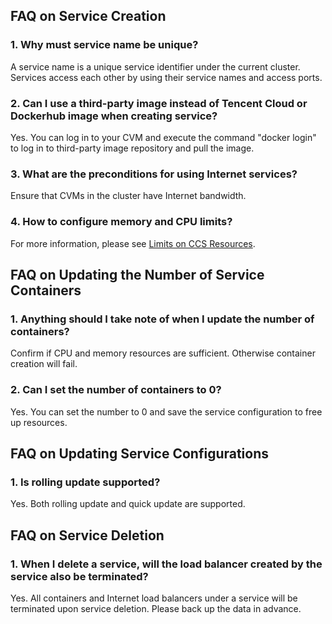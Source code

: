 ## FAQ on Service Creation
### 1. Why must service name be unique?
A service name is a unique service identifier under the current cluster. Services access each other by using their service names and access ports.

### 2. Can I use a third-party image instead of Tencent Cloud or Dockerhub image when creating service?
Yes. You can log in to your CVM and execute the command "docker login" to log in to third-party image repository and pull the image.


### 3. What are the preconditions for using Internet services?
Ensure that CVMs in the cluster have Internet bandwidth.

### 4. How to configure memory and CPU limits?
For more information, please see [Limits on CCS Resources](https://cloud.tencent.com/document/product/457/6767).

## FAQ on Updating the Number of Service Containers
### 1. Anything should I take note of when I update the number of containers?
Confirm if CPU and memory resources are sufficient. Otherwise container creation will fail.

### 2. Can I set the number of containers to 0?
Yes. You can set the number to 0 and save the service configuration to free up resources.

## FAQ on Updating Service Configurations
### 1. Is rolling update supported?
Yes. Both rolling update and quick update are supported.

## FAQ on Service Deletion
### 1. When I delete a service, will the load balancer created by the service also be terminated?
Yes. All containers and Internet load balancers under a service will be terminated upon service deletion. Please back up the data in advance.







